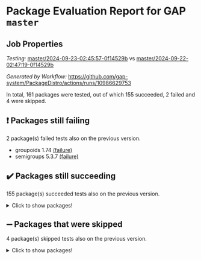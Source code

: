 # Package Evaluation Report for GAP `master`

## Job Properties

*Testing:* [master/2024-09-23-02:45:57-0f14529b](https://github.com/gap-system/PackageDistro/blob/data/reports/master/2024-09-23-02:45:57-0f14529b) vs [master/2024-09-22-02:47:19-0f14529b](https://github.com/gap-system/PackageDistro/blob/data/reports/master/2024-09-22-02:47:19-0f14529b)

*Generated by Workflow:* https://github.com/gap-system/PackageDistro/actions/runs/10986629753

In total, 161 packages were tested, out of which 155 succeeded, 2 failed and 4 were skipped.

## :exclamation: Packages still failing

2 package(s) failed tests also on the previous version.
- groupoids 1.74 [(failure)](https://github.com/gap-system/PackageDistro/actions/runs/10986629753/job/30500511568)
- semigroups 5.3.7 [(failure)](https://github.com/gap-system/PackageDistro/actions/runs/10986629753/job/30500521163)

## :heavy_check_mark: Packages still succeeding

155 package(s) succeeded tests also on the previous version.
<details><summary>Click to show packages!</summary>

- 4ti2interface 2023.02-04 [(success)](https://github.com/gap-system/PackageDistro/actions/runs/10986629753/job/30500499154)
- ace 5.6.2 [(success)](https://github.com/gap-system/PackageDistro/actions/runs/10986629753/job/30500499308)
- aclib 1.3.2 [(success)](https://github.com/gap-system/PackageDistro/actions/runs/10986629753/job/30500499455)
- agt 0.3.1 [(success)](https://github.com/gap-system/PackageDistro/actions/runs/10986629753/job/30500499605)
- alnuth 3.2.1 [(success)](https://github.com/gap-system/PackageDistro/actions/runs/10986629753/job/30500499743)
- anupq 3.3.0 [(success)](https://github.com/gap-system/PackageDistro/actions/runs/10986629753/job/30500499897)
- atlasrep 2.1.9 [(success)](https://github.com/gap-system/PackageDistro/actions/runs/10986629753/job/30500500032)
- autodoc 2023.06.19 [(success)](https://github.com/gap-system/PackageDistro/actions/runs/10986629753/job/30500500169)
- automata 1.16 [(success)](https://github.com/gap-system/PackageDistro/actions/runs/10986629753/job/30500500305)
- automgrp 1.3.2 [(success)](https://github.com/gap-system/PackageDistro/actions/runs/10986629753/job/30500503036)
- autpgrp 1.11 [(success)](https://github.com/gap-system/PackageDistro/actions/runs/10986629753/job/30500503434)
- cap 2024.09-20 [(success)](https://github.com/gap-system/PackageDistro/actions/runs/10986629753/job/30500503707)
- caratinterface 2.3.6 [(success)](https://github.com/gap-system/PackageDistro/actions/runs/10986629753/job/30500504255)
- cddinterface 2024.09.01 [(success)](https://github.com/gap-system/PackageDistro/actions/runs/10986629753/job/30500505811)
- circle 1.6.6 [(success)](https://github.com/gap-system/PackageDistro/actions/runs/10986629753/job/30500505952)
- classicpres 1.22 [(success)](https://github.com/gap-system/PackageDistro/actions/runs/10986629753/job/30500506083)
- cohomolo 1.6.11 [(success)](https://github.com/gap-system/PackageDistro/actions/runs/10986629753/job/30500506217)
- congruence 1.2.7 [(success)](https://github.com/gap-system/PackageDistro/actions/runs/10986629753/job/30500506345)
- corefreesub 0.6 [(success)](https://github.com/gap-system/PackageDistro/actions/runs/10986629753/job/30500506463)
- corelg 1.57 [(success)](https://github.com/gap-system/PackageDistro/actions/runs/10986629753/job/30500506618)
- crime 1.6 [(success)](https://github.com/gap-system/PackageDistro/actions/runs/10986629753/job/30500506767)
- crisp 1.4.6 [(success)](https://github.com/gap-system/PackageDistro/actions/runs/10986629753/job/30500506914)
- crypting 0.10.5 [(success)](https://github.com/gap-system/PackageDistro/actions/runs/10986629753/job/30500507045)
- cryst 4.1.27 [(success)](https://github.com/gap-system/PackageDistro/actions/runs/10986629753/job/30500507165)
- crystcat 1.1.10 [(success)](https://github.com/gap-system/PackageDistro/actions/runs/10986629753/job/30500507306)
- ctbllib 1.3.9 [(success)](https://github.com/gap-system/PackageDistro/actions/runs/10986629753/job/30500507436)
- cubefree 1.19 [(success)](https://github.com/gap-system/PackageDistro/actions/runs/10986629753/job/30500507585)
- curlinterface 2.4.0 [(success)](https://github.com/gap-system/PackageDistro/actions/runs/10986629753/job/30500507723)
- cvec 2.8.2 [(success)](https://github.com/gap-system/PackageDistro/actions/runs/10986629753/job/30500507873)
- datastructures 0.3.1 [(success)](https://github.com/gap-system/PackageDistro/actions/runs/10986629753/job/30500508011)
- deepthought 1.0.7 [(success)](https://github.com/gap-system/PackageDistro/actions/runs/10986629753/job/30500508125)
- design 1.8 [(success)](https://github.com/gap-system/PackageDistro/actions/runs/10986629753/job/30500508263)
- difsets 2.3.1 [(success)](https://github.com/gap-system/PackageDistro/actions/runs/10986629753/job/30500508413)
- digraphs 1.9.0 [(success)](https://github.com/gap-system/PackageDistro/actions/runs/10986629753/job/30500508522)
- edim 1.3.8 [(success)](https://github.com/gap-system/PackageDistro/actions/runs/10986629753/job/30500508636)
- example 4.3.4 [(success)](https://github.com/gap-system/PackageDistro/actions/runs/10986629753/job/30500508737)
- examplesforhomalg 2023.10-01 [(success)](https://github.com/gap-system/PackageDistro/actions/runs/10986629753/job/30500508861)
- factint 1.6.3 [(success)](https://github.com/gap-system/PackageDistro/actions/runs/10986629753/job/30500508984)
- ferret 1.0.14 [(success)](https://github.com/gap-system/PackageDistro/actions/runs/10986629753/job/30500509098)
- fga 1.5.0 [(success)](https://github.com/gap-system/PackageDistro/actions/runs/10986629753/job/30500509246)
- fining 1.5.6 [(success)](https://github.com/gap-system/PackageDistro/actions/runs/10986629753/job/30500509366)
- float 1.0.5 [(success)](https://github.com/gap-system/PackageDistro/actions/runs/10986629753/job/30500509482)
- format 1.4.4 [(success)](https://github.com/gap-system/PackageDistro/actions/runs/10986629753/job/30500509612)
- forms 1.2.12 [(success)](https://github.com/gap-system/PackageDistro/actions/runs/10986629753/job/30500509720)
- fplsa 1.2.6 [(success)](https://github.com/gap-system/PackageDistro/actions/runs/10986629753/job/30500509846)
- fr 2.4.13 [(success)](https://github.com/gap-system/PackageDistro/actions/runs/10986629753/job/30500509970)
- francy 2.0.3 [(success)](https://github.com/gap-system/PackageDistro/actions/runs/10986629753/job/30500510149)
- fwtree 1.3 [(success)](https://github.com/gap-system/PackageDistro/actions/runs/10986629753/job/30500510312)
- gapdoc 1.6.7 [(success)](https://github.com/gap-system/PackageDistro/actions/runs/10986629753/job/30500510486)
- gauss 2023.08-01 [(success)](https://github.com/gap-system/PackageDistro/actions/runs/10986629753/job/30500510604)
- gaussforhomalg 2024.08-01 [(success)](https://github.com/gap-system/PackageDistro/actions/runs/10986629753/job/30500510721)
- gbnp 1.1.0 [(success)](https://github.com/gap-system/PackageDistro/actions/runs/10986629753/job/30500510834)
- generalizedmorphismsforcap 2024.09-02 [(success)](https://github.com/gap-system/PackageDistro/actions/runs/10986629753/job/30500510940)
- genss 1.6.9 [(success)](https://github.com/gap-system/PackageDistro/actions/runs/10986629753/job/30500511074)
- gradedmodules 2024.01-01 [(success)](https://github.com/gap-system/PackageDistro/actions/runs/10986629753/job/30500511194)
- gradedringforhomalg 2024.07-01 [(success)](https://github.com/gap-system/PackageDistro/actions/runs/10986629753/job/30500511337)
- grape 4.9.1 [(success)](https://github.com/gap-system/PackageDistro/actions/runs/10986629753/job/30500511448)
- grpconst 2.6.5 [(success)](https://github.com/gap-system/PackageDistro/actions/runs/10986629753/job/30500511676)
- guarana 0.96.3 [(success)](https://github.com/gap-system/PackageDistro/actions/runs/10986629753/job/30500511800)
- guava 3.19 [(success)](https://github.com/gap-system/PackageDistro/actions/runs/10986629753/job/30500511919)
- hap 1.65 [(success)](https://github.com/gap-system/PackageDistro/actions/runs/10986629753/job/30500512030)
- hapcryst 0.1.15 [(success)](https://github.com/gap-system/PackageDistro/actions/runs/10986629753/job/30500512150)
- hecke 1.5.4 [(success)](https://github.com/gap-system/PackageDistro/actions/runs/10986629753/job/30500512280)
- help 4.0 [(success)](https://github.com/gap-system/PackageDistro/actions/runs/10986629753/job/30500512413)
- homalg 2024.01-01 [(success)](https://github.com/gap-system/PackageDistro/actions/runs/10986629753/job/30500512573)
- homalgtocas 2023.11-01 [(success)](https://github.com/gap-system/PackageDistro/actions/runs/10986629753/job/30500512710)
- idrel 2.48 [(success)](https://github.com/gap-system/PackageDistro/actions/runs/10986629753/job/30500512843)
- images 1.3.3 [(success)](https://github.com/gap-system/PackageDistro/actions/runs/10986629753/job/30500512992)
- intpic 0.4.0 [(success)](https://github.com/gap-system/PackageDistro/actions/runs/10986629753/job/30500513123)
- io 4.9.0 [(success)](https://github.com/gap-system/PackageDistro/actions/runs/10986629753/job/30500513270)
- io_forhomalg 2023.02-04 [(success)](https://github.com/gap-system/PackageDistro/actions/runs/10986629753/job/30500513427)
- irredsol 1.4.4 [(success)](https://github.com/gap-system/PackageDistro/actions/runs/10986629753/job/30500513606)
- json 2.2.2 [(success)](https://github.com/gap-system/PackageDistro/actions/runs/10986629753/job/30500513744)
- jupyterkernel 1.5.1 [(success)](https://github.com/gap-system/PackageDistro/actions/runs/10986629753/job/30500513889)
- jupyterviz 1.5.6 [(success)](https://github.com/gap-system/PackageDistro/actions/runs/10986629753/job/30500514041)
- kan 1.37 [(success)](https://github.com/gap-system/PackageDistro/actions/runs/10986629753/job/30500514188)
- kbmag 1.5.11 [(success)](https://github.com/gap-system/PackageDistro/actions/runs/10986629753/job/30500514327)
- laguna 3.9.7 [(success)](https://github.com/gap-system/PackageDistro/actions/runs/10986629753/job/30500514508)
- liealgdb 2.2.1 [(success)](https://github.com/gap-system/PackageDistro/actions/runs/10986629753/job/30500514664)
- liepring 2.9.1 [(success)](https://github.com/gap-system/PackageDistro/actions/runs/10986629753/job/30500514831)
- liering 2.4.2 [(success)](https://github.com/gap-system/PackageDistro/actions/runs/10986629753/job/30500515005)
- linearalgebraforcap 2024.09-04 [(success)](https://github.com/gap-system/PackageDistro/actions/runs/10986629753/job/30500515159)
- lins 0.9 [(success)](https://github.com/gap-system/PackageDistro/actions/runs/10986629753/job/30500515301)
- localizeringforhomalg 2023.10-01 [(success)](https://github.com/gap-system/PackageDistro/actions/runs/10986629753/job/30500515425)
- loops 3.4.4 [(success)](https://github.com/gap-system/PackageDistro/actions/runs/10986629753/job/30500515554)
- lpres 1.1.1 [(success)](https://github.com/gap-system/PackageDistro/actions/runs/10986629753/job/30500515674)
- majoranaalgebras 1.5.2 [(success)](https://github.com/gap-system/PackageDistro/actions/runs/10986629753/job/30500515826)
- mapclass 1.4.6 [(success)](https://github.com/gap-system/PackageDistro/actions/runs/10986629753/job/30500515978)
- matgrp 0.70 [(success)](https://github.com/gap-system/PackageDistro/actions/runs/10986629753/job/30500516121)
- matricesforhomalg 2024.08-05 [(success)](https://github.com/gap-system/PackageDistro/actions/runs/10986629753/job/30500516257)
- modisom 2.5.4 [(success)](https://github.com/gap-system/PackageDistro/actions/runs/10986629753/job/30500516394)
- modulepresentationsforcap 2024.09-02 [(success)](https://github.com/gap-system/PackageDistro/actions/runs/10986629753/job/30500516565)
- modules 2024.01-01 [(success)](https://github.com/gap-system/PackageDistro/actions/runs/10986629753/job/30500516750)
- monoidalcategories 2024.09-05 [(success)](https://github.com/gap-system/PackageDistro/actions/runs/10986629753/job/30500516880)
- nconvex 2022.09-01 [(success)](https://github.com/gap-system/PackageDistro/actions/runs/10986629753/job/30500517025)
- nilmat 1.4.2 [(success)](https://github.com/gap-system/PackageDistro/actions/runs/10986629753/job/30500517149)
- nock 1.5 [(success)](https://github.com/gap-system/PackageDistro/actions/runs/10986629753/job/30500517298)
- normalizinterface 1.3.7 [(success)](https://github.com/gap-system/PackageDistro/actions/runs/10986629753/job/30500517461)
- nq 2.5.11 [(success)](https://github.com/gap-system/PackageDistro/actions/runs/10986629753/job/30500517637)
- numericalsgps 1.4.0 [(success)](https://github.com/gap-system/PackageDistro/actions/runs/10986629753/job/30500517784)
- openmath 11.5.3 [(success)](https://github.com/gap-system/PackageDistro/actions/runs/10986629753/job/30500517947)
- orb 4.9.1 [(success)](https://github.com/gap-system/PackageDistro/actions/runs/10986629753/job/30500518103)
- packagemanager 1.6 [(success)](https://github.com/gap-system/PackageDistro/actions/runs/10986629753/job/30500518264)
- patternclass 2.4.5 [(success)](https://github.com/gap-system/PackageDistro/actions/runs/10986629753/job/30500518427)
- permut 2.0.5 [(success)](https://github.com/gap-system/PackageDistro/actions/runs/10986629753/job/30500518557)
- polenta 1.3.10 [(success)](https://github.com/gap-system/PackageDistro/actions/runs/10986629753/job/30500518751)
- polymaking 0.8.7 [(success)](https://github.com/gap-system/PackageDistro/actions/runs/10986629753/job/30500518890)
- primgrp 3.4.4 [(success)](https://github.com/gap-system/PackageDistro/actions/runs/10986629753/job/30500518999)
- profiling 2.6.0 [(success)](https://github.com/gap-system/PackageDistro/actions/runs/10986629753/job/30500519139)
- qdistrnd 0.9.4 [(success)](https://github.com/gap-system/PackageDistro/actions/runs/10986629753/job/30500519359)
- qpa 1.35 [(success)](https://github.com/gap-system/PackageDistro/actions/runs/10986629753/job/30500519580)
- quagroup 1.8.4 [(success)](https://github.com/gap-system/PackageDistro/actions/runs/10986629753/job/30500519730)
- radiroot 2.9 [(success)](https://github.com/gap-system/PackageDistro/actions/runs/10986629753/job/30500519876)
- rcwa 4.7.1 [(success)](https://github.com/gap-system/PackageDistro/actions/runs/10986629753/job/30500519999)
- rds 1.8 [(success)](https://github.com/gap-system/PackageDistro/actions/runs/10986629753/job/30500520127)
- recog 1.4.2 [(success)](https://github.com/gap-system/PackageDistro/actions/runs/10986629753/job/30500520300)
- repndecomp 1.3.0 [(success)](https://github.com/gap-system/PackageDistro/actions/runs/10986629753/job/30500520380)
- repsn 3.1.2 [(success)](https://github.com/gap-system/PackageDistro/actions/runs/10986629753/job/30500520490)
- resclasses 4.7.3 [(success)](https://github.com/gap-system/PackageDistro/actions/runs/10986629753/job/30500520628)
- ringsforhomalg 2024.06-01 [(success)](https://github.com/gap-system/PackageDistro/actions/runs/10986629753/job/30500520760)
- sco 2023.08-01 [(success)](https://github.com/gap-system/PackageDistro/actions/runs/10986629753/job/30500520888)
- scscp 2.4.3 [(success)](https://github.com/gap-system/PackageDistro/actions/runs/10986629753/job/30500521049)
- sglppow 2.4 [(success)](https://github.com/gap-system/PackageDistro/actions/runs/10986629753/job/30500521288)
- sgpviz 0.999.6 [(success)](https://github.com/gap-system/PackageDistro/actions/runs/10986629753/job/30500521393)
- simpcomp 2.1.14 [(success)](https://github.com/gap-system/PackageDistro/actions/runs/10986629753/job/30500521508)
- singular 2024.06.03 [(success)](https://github.com/gap-system/PackageDistro/actions/runs/10986629753/job/30500521634)
- sl2reps 1.1 [(success)](https://github.com/gap-system/PackageDistro/actions/runs/10986629753/job/30500521754)
- sla 1.6.2 [(success)](https://github.com/gap-system/PackageDistro/actions/runs/10986629753/job/30500521858)
- smallantimagmas 0.2.12 [(success)](https://github.com/gap-system/PackageDistro/actions/runs/10986629753/job/30500521968)
- smallgrp 1.5.4 [(success)](https://github.com/gap-system/PackageDistro/actions/runs/10986629753/job/30500522045)
- smallsemi 0.7.1 [(success)](https://github.com/gap-system/PackageDistro/actions/runs/10986629753/job/30500522148)
- sonata 2.9.6 [(success)](https://github.com/gap-system/PackageDistro/actions/runs/10986629753/job/30500522250)
- sophus 1.27 [(success)](https://github.com/gap-system/PackageDistro/actions/runs/10986629753/job/30500522352)
- sotgrps 1.3 [(success)](https://github.com/gap-system/PackageDistro/actions/runs/10986629753/job/30500522453)
- spinsym 1.5.2 [(success)](https://github.com/gap-system/PackageDistro/actions/runs/10986629753/job/30500522574)
- standardff 1.0 [(success)](https://github.com/gap-system/PackageDistro/actions/runs/10986629753/job/30500522679)
- symbcompcc 1.3.2 [(success)](https://github.com/gap-system/PackageDistro/actions/runs/10986629753/job/30500522777)
- thelma 1.3 [(success)](https://github.com/gap-system/PackageDistro/actions/runs/10986629753/job/30500522928)
- tomlib 1.2.11 [(success)](https://github.com/gap-system/PackageDistro/actions/runs/10986629753/job/30500523311)
- toolsforhomalg 2024.07-01 [(success)](https://github.com/gap-system/PackageDistro/actions/runs/10986629753/job/30500523472)
- toric 1.9.6 [(success)](https://github.com/gap-system/PackageDistro/actions/runs/10986629753/job/30500523592)
- toricvarieties 2022.07.13 [(success)](https://github.com/gap-system/PackageDistro/actions/runs/10986629753/job/30500523739)
- transgrp 3.6.5 [(success)](https://github.com/gap-system/PackageDistro/actions/runs/10986629753/job/30500523873)
- typeset 1.2.2 [(success)](https://github.com/gap-system/PackageDistro/actions/runs/10986629753/job/30500523973)
- ugaly 4.1.3 [(success)](https://github.com/gap-system/PackageDistro/actions/runs/10986629753/job/30500524117)
- unipot 1.6 [(success)](https://github.com/gap-system/PackageDistro/actions/runs/10986629753/job/30500524254)
- unitlib 4.2.0 [(success)](https://github.com/gap-system/PackageDistro/actions/runs/10986629753/job/30500524382)
- utils 0.85 [(success)](https://github.com/gap-system/PackageDistro/actions/runs/10986629753/job/30500524521)
- uuid 0.7 [(success)](https://github.com/gap-system/PackageDistro/actions/runs/10986629753/job/30500524676)
- walrus 0.9991 [(success)](https://github.com/gap-system/PackageDistro/actions/runs/10986629753/job/30500524829)
- wedderga 4.10.5 [(success)](https://github.com/gap-system/PackageDistro/actions/runs/10986629753/job/30500524971)
- xmod 2.92 [(success)](https://github.com/gap-system/PackageDistro/actions/runs/10986629753/job/30500525106)
- xmodalg 1.23 [(success)](https://github.com/gap-system/PackageDistro/actions/runs/10986629753/job/30500525236)
- yangbaxter 0.10.6 [(success)](https://github.com/gap-system/PackageDistro/actions/runs/10986629753/job/30500525378)
- zeromqinterface 0.16 [(success)](https://github.com/gap-system/PackageDistro/actions/runs/10986629753/job/30500525509)
</details>

## :heavy_minus_sign: Packages that were skipped

4 package(s) skipped tests also on the previous version.
<details><summary>Click to show packages!</summary>

- browse 1.8.21 [(skipped)](https://github.com/gap-system/PackageDistro/actions/runs/10986629753/job/30500246343)
- itc 1.5.1 [(skipped)](https://github.com/gap-system/PackageDistro/actions/runs/10986629753/job/30500246343)
- polycyclic 2.16 [(skipped)](https://github.com/gap-system/PackageDistro/actions/runs/10986629753/job/30500246343)
- xgap 4.32 [(skipped)](https://github.com/gap-system/PackageDistro/actions/runs/10986629753/job/30500246343)
</details>

